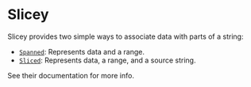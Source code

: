 # Slicey

Slicey provides two simple ways to associate data with parts of a string:
- [`Spanned`]: Represents data and a range.
- [`Sliced`]: Represents data, a range, and a source string.

See their documentation for more info.

[`Spanned`]: https://docs.rs/slicey/latest/slicey/struct.Spanned.html
[`Sliced`]: https://docs.rs/slicey/latest/slicey/struct.Sliced.html

